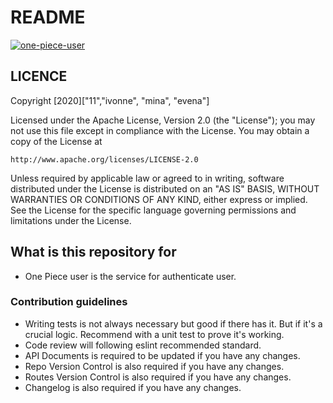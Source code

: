 # README

[![one-piece-user](https://circleci.com/gh/one-piece-team1/one-piece-user.svg?style=svg)](https://circleci.com/gh/one-piece-team1/one-piece-user.svg?style=svg)
## LICENCE

Copyright [2020]["11","ivonne", "mina", "evena"]

Licensed under the Apache License, Version 2.0 (the "License");
you may not use this file except in compliance with the License.
You may obtain a copy of the License at

    http://www.apache.org/licenses/LICENSE-2.0

Unless required by applicable law or agreed to in writing, software
distributed under the License is distributed on an "AS IS" BASIS,
WITHOUT WARRANTIES OR CONDITIONS OF ANY KIND, either express or implied.
See the License for the specific language governing permissions and
limitations under the License.

## What is this repository for

- One Piece user is the service for authenticate user.

### Contribution guidelines

- Writing tests is not always necessary but good if there has it. But if it's a crucial logic. Recommend with a unit test to prove it's working.
- Code review will following eslint recommended standard.
- API Documents is required to be updated if you have any changes.
- Repo Version Control is also required if you have any changes.
- Routes Version Control is also required if you have any changes.
- Changelog is also required if you have any changes.

